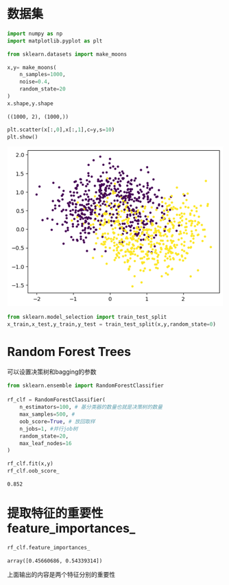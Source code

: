 # 数据集


```python
import numpy as np
import matplotlib.pyplot as plt
```


```python
from sklearn.datasets import make_moons
```


```python
x,y= make_moons(
    n_samples=1000,
    noise=0.4,
    random_state=20
)
x.shape,y.shape
```




    ((1000, 2), (1000,))




```python
plt.scatter(x[:,0],x[:,1],c=y,s=10)
plt.show()
```


    
![png](output_4_0.png)
    



```python
from sklearn.model_selection import train_test_split
x_train,x_test,y_train,y_test = train_test_split(x,y,random_state=0)
```

# Random Forest Trees

可以设置决策树和bagging的参数


```python
from sklearn.ensemble import RandomForestClassifier

rf_clf = RandomForestClassifier(
    n_estimators=100, # 基分类器的数量也就是决策树的数量
    max_samples=500, # 
    oob_score=True, # 放回取样
    n_jobs=1, #并行job树
    random_state=20,
    max_leaf_nodes=16
)    
```


```python
rf_clf.fit(x,y)
rf_clf.oob_score_
```




    0.852



# 提取特征的重要性feature_importances_


```python
rf_clf.feature_importances_
```




    array([0.45660686, 0.54339314])



上面输出的内容是两个特征分别的重要性


```python

```


```python

```


```python

```
